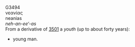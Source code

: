 G3494  
νεανίας  
neanias  
*neh-an-ee‘-as*  
From a derivative of [3501](g3501) a *youth* (up to about forty years):
- young man.  
